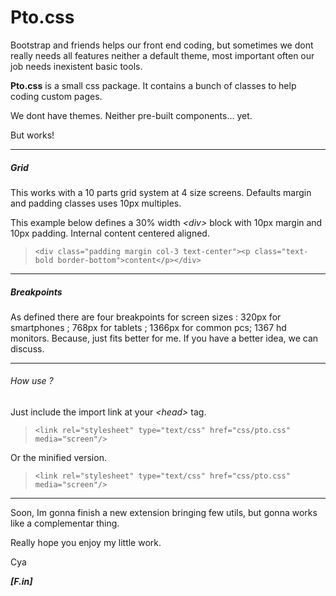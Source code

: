 <h1>Pto.css</h1>

<p>Bootstrap and friends helps our front end coding, but sometimes we  dont really needs all features neither a default theme, most important often our job needs inexistent basic tools.</p>

<p><b>Pto.css</b> is a small css package. It contains a bunch of classes to help coding custom pages.</p>

<p>We dont have themes. Neither pre-built components... yet.</p>

<p>But works!</p>

<hr>

<h5>Grid</h5>

<p>This works with a 10 parts grid system at 4 size screens. Defaults margin and padding classes uses 10px multiples.</p>

<p>This example below defines a 30% width <em>&lt;div&gt;</em> block with 10px margin and 10px padding. Internal content centered aligned.</p>

<blockquote>
	 <code>&lt;div class=&quot;padding margin col-3 text-center&quot;&gt;&lt;p class=&quot;text-bold border-bottom&quot;&gt;content&lt;/p&gt;&lt;/div&gt;</code>
</blockquote>

<hr>

<h5>Breakpoints</h5>

<p>As defined there are four breakpoints for screen sizes : 320px for smartphones ; 768px for tablets ; 1366px for common pcs; 1367 hd monitors. Because, just fits better for me. If you have a better idea, we can discuss.</p>

<hr>

<h6>How use ?</h6>

<p>Just include the import link at your <em>&lt;head&gt;</em> tag.</p>

<blockquote>
	<code>&lt;link rel=&quot;stylesheet&quot; type=&quot;text/css&quot; href=&quot;css/pto.css&quot; media=&quot;screen&quot;/&gt;</code>
</blockquote>

<p>Or the minified version.</p>

<blockquote>
	<code>&lt;link rel=&quot;stylesheet&quot; type=&quot;text/css&quot; href=&quot;css/pto.css&quot; media=&quot;screen&quot;/&gt;</code>
</blockquote>

<hr>

<p>Soon, Im gonna finish a new extension bringing few utils, but gonna works like a complementar thing.</p>

<p>Really hope you enjoy my little work.</p>

<p>Cya</p>

<b><em>[F.in]</em></b>

